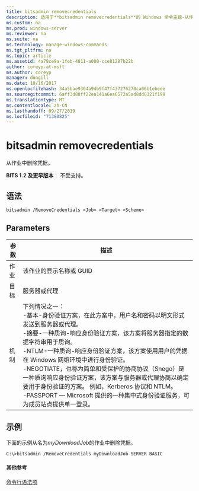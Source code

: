 ```yaml
---
title: bitsadmin removecredentials
description: 适用于**bitsadmin removecredentials**的 Windows 命令主题-从作业中删除凭据。
ms.custom: na
ms.prod: windows-server
ms.reviewer: na
ms.suite: na
ms.technology: manage-windows-commands
ms.tgt_pltfrm: na
ms.topic: article
ms.assetid: 4a78ce9a-1feb-4811-a000-cce81287b22b
author: coreyp-at-msft
ms.author: coreyp
manager: dongill
ms.date: 10/16/2017
ms.openlocfilehash: 34a5bae9304a9db9f47f437276270ca06b1ebeee
ms.sourcegitcommit: 6aff3d88ff22ea141a6ea6572a5ad8dd6321f199
ms.translationtype: MT
ms.contentlocale: zh-CN
ms.lasthandoff: 09/27/2019
ms.locfileid: "71380825"
---
```

# <a name="bitsadmin-removecredentials"></a>bitsadmin removecredentials

从作业中删除凭据。

**BITS 1.2 及更早版本**： 不受支持。

## <a name="syntax"></a>语法

```
bitsadmin /RemoveCredentials <Job> <Target> <Scheme>
```

## <a name="parameters"></a>Parameters

|参数|描述|
|---------|-----------|
|作业|该作业的显示名称或 GUID|
|目标|服务器或代理|
|机制|下列情况之一：</br>-基本-身份验证方案，在此方案中，用户名和密码以明文形式发送到服务器或代理。</br>-摘要-一种质询-响应身份验证方案，该方案将服务器指定的数据字符串用于质询。</br>-NTLM-一种质询-响应身份验证方案，该方案使用用户的凭据在 Windows 网络环境中进行身份验证。</br>-NEGOTIATE，也称为简单和受保护的协商协议（Snego）是一种质询响应身份验证方案，该方案与服务器或代理协商以确定要用于身份验证的方案。 例如，Kerberos 协议和 NTLM。</br>-PASSPORT — Microsoft 提供的一种集中式身份验证服务，可为成员站点提供单一登录。|

## <a name="BKMK_examples"></a>示例

下面的示例从名为*myDownloadJob*的作业中删除凭据。
```
C:\>bitsadmin /RemoveCredentials myDownloadJob SERVER BASIC
```

#### <a name="additional-references"></a>其他参考

[命令行语法项](command-line-syntax-key.md)
